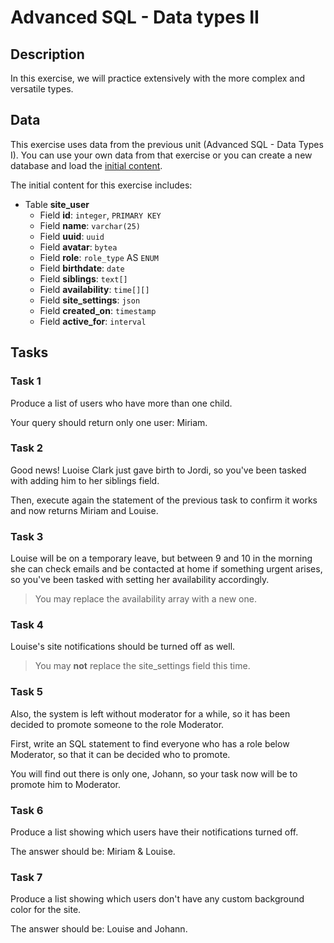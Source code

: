 # Advanced SQL - Data types II

## Description

In this exercise, we will practice extensively with the more complex and versatile types.

## Data

This exercise uses data from the previous unit (Advanced SQL - Data Types I). You can use your own data from that exercise or you can create a new database and load the [initial content](src/data/initial.sql).

The initial content for this exercise includes:

- Table **site_user**
  - Field **id**: `integer`, `PRIMARY KEY`
  - Field **name**: `varchar(25)`
  - Field **uuid**: `uuid`
  - Field **avatar**: `bytea`
  - Field **role**: `role_type` AS `ENUM`
  - Field **birthdate**: `date`
  - Field **siblings**: `text[]`
  - Field **availability**: `time[][]`
  - Field **site_settings**: `json`
  - Field **created_on**: `timestamp`
  - Field **active_for**: `interval`

##

## Tasks

###

### Task 1

Produce a list of users who have more than one child.

Your query should return only one user: Miriam.

### Task 2

Good news! Luoise Clark just gave birth to Jordi, so you've been tasked with adding him to her siblings field.

Then, execute again the statement of the previous task to confirm it works and now returns Miriam and Louise.

### Task 3

Louise will be on a temporary leave, but between 9 and 10 in the morning she can check emails and be contacted at home if something urgent arises, so you've been tasked with setting her availability accordingly.

> You may replace the availability array with a new one.

### Task 4

Louise's site notifications should be turned off as well.

> You may **not** replace the site_settings field this time.

### Task 5

Also, the system is left without moderator for a while, so it has been decided to promote someone to the role Moderator.

First, write an SQL statement to find everyone who has a role below Moderator, so that it can be decided who to promote.

You will find out there is only one, Johann, so your task now will be to promote him to Moderator.

### Task 6

Produce a list showing which users have their notifications turned off.

The answer should be: Miriam & Louise.

### Task 7

Produce a list showing which users don't have any custom background color for the site.

The answer should be: Louise and Johann.
